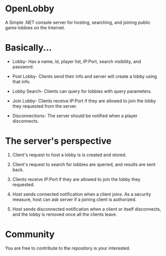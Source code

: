 # OpenLobby

A Simple .NET console server for hosting, searching, and joining public game lobbies on the Internet.

# Basically...

* Lobby- Has a name, id, player list, IP:Port, search visibility, and password.

* Post Lobby- Clients send their info and server will create a lobby using that info.

* Lobby Search- Clients can query for lobbies with query parameters.

* Join Lobby- Clients receive IP:Port if they are allowed to join the lobby they requested from the server.

* Disconnections- The server should be notified when a player disconnects.

# The server's perspective

1. Client's request to host a lobby is is created and stored.

2. Client's request to search for lobbies are queried, and results are sent back.

3. Clients receive IP:Port if they are allowed to join the lobby they requested.

4. Host sends connected notification when a client joins. As a security measure, host can ask server if a joining client is authorized.

5. Host sends disconnected notification when a client or itself disconnects, and the lobby is removed once all the clients leave.

# Community 

You are free to contribute to the repository is your interested.
